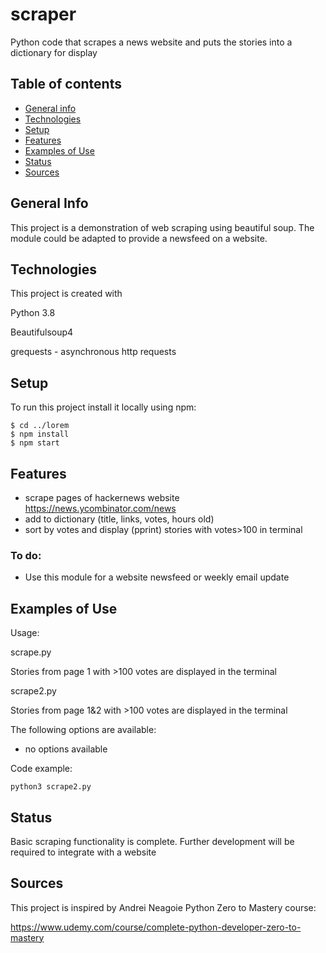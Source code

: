 # scraper
Python code that scrapes a news website and puts the stories into a dictionary for display

## Table of contents
* [General info](#general-info)
* [Technologies](#technologies)
* [Setup](#setup)
* [Features](#features)
* [Examples of Use](#examples-of-use)
* [Status](#status)
* [Sources](#sources)

## General Info
This project is a demonstration of web scraping using beautiful soup. The module could be adapted to provide a newsfeed on a website.

## Technologies
This project is created with

Python 3.8

Beautifulsoup4

grequests - asynchronous http requests

## Setup
To run this project install it locally using npm:

```
$ cd ../lorem
$ npm install
$ npm start
```

## Features
* scrape pages of hackernews website https://news.ycombinator.com/news
* add to dictionary (title, links, votes, hours old)
* sort by votes and display (pprint) stories with votes>100 in terminal

### To do:
* Use this module for a website newsfeed or weekly email update

## Examples of Use

Usage: 

scrape.py

Stories from page 1 with >100 votes are displayed in the terminal

scrape2.py

Stories from page 1&2 with >100 votes are displayed in the terminal

The following options are available:
* no options available

Code example:

`python3 scrape2.py`

## Status
Basic scraping functionality is complete.
Further development will be required to integrate with a website

## Sources
This project is inspired by Andrei Neagoie Python Zero to Mastery course:

https://www.udemy.com/course/complete-python-developer-zero-to-mastery
